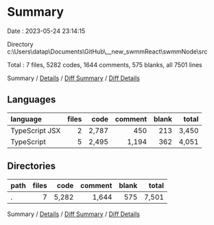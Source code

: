 # Summary

Date : 2023-05-24 23:14:15

Directory c:\\Users\\datap\\Documents\\GitHub\\__new_swmmReact\\swmmNode\\src

Total : 7 files,  5282 codes, 1644 comments, 575 blanks, all 7501 lines

Summary / [Details](details.md) / [Diff Summary](diff.md) / [Diff Details](diff-details.md)

## Languages
| language | files | code | comment | blank | total |
| :--- | ---: | ---: | ---: | ---: | ---: |
| TypeScript JSX | 2 | 2,787 | 450 | 213 | 3,450 |
| TypeScript | 5 | 2,495 | 1,194 | 362 | 4,051 |

## Directories
| path | files | code | comment | blank | total |
| :--- | ---: | ---: | ---: | ---: | ---: |
| . | 7 | 5,282 | 1,644 | 575 | 7,501 |

Summary / [Details](details.md) / [Diff Summary](diff.md) / [Diff Details](diff-details.md)